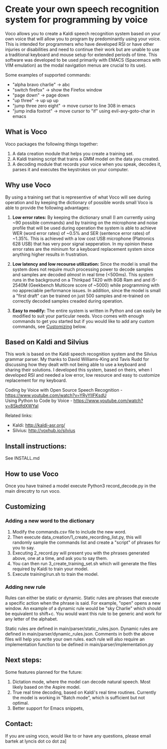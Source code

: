 # Create your own speech recognition system for programming by voice

Voco allows you to create a Kaldi speech recognition system based on your own voice that will allow you to program by predominantly using your voice. This is intended for programmers who have developed RSI or have other injuries or disabilities and need to continue their work but are unable to use a traditional keyboard and mouse setup for extended periods of time. This software was developed to be used primarily with EMACS (Spacemacs with VIM emulation) as the modal navigation menus are crucial to its use).

Some examples of supported commands:
- "alpha bravo charlie" -> abc
- "switch firefox" -> show the Firefox window 
- "page down" -> page down
- "up three" -> up up up
- "jump three zero eight" -> move cursor to line 308 in emacs
- "jump india foxtrot" -> move cursor to "if" using evil-avy-goto-char in emacs 

## What is Voco

Voco packages the following things together:
1. A data creation module that helps you create a training set.
2. A Kaldi training script that trains a GMM model on the data you created.
3. A decoding module that records your voice when you speak, decodes it, parses it and executes the keystrokes on your computer.

## Why use Voco

By using a training set that is representive of what Voco will see during operation and by keeping the dictionary of possible words small Voco is able to provide the following advantages:

1. **Low error rates:**
By keeping the dictionary small (I am currently using ~90 possible commands) and by training on the microphone and noise profile that will be used during operation the system is able to achieve WER (word error rates) of ~0.5% and SER (sentence error rates) of ~1.35%. This is achieved with a low cost USB microphone (Platronics 628 USB) that has very poor signal sepperation. In my opinion these error rates are the mininum for a keyboard replacement system since anything higher results in frustration.

2. **Low latency and low recourse utilization:**
Since the model is small the system does not require much processing power to decode samples and samples are decoded *almost* in real time (<500ms). This system runs in the background on a Thinkpad T420 with 8GB Ram and and i5-2540M (Geekbench Multicore score of ~5000) while programming with no appreciable performance issues. In addition, since the model is small a "first draft" can be trained on just 500 samples and re-trained on correctly decoded samples creaded during operation. 

3. **Easy to modify:**
The entire system is written in Python and can easily be modified to suit your particular needs. Voco comes with enough commands to get you started but if you would like to add any custom commands, see [Customizing](#customizing) below.


## Based on Kaldi and Silvius
This work is based on the Kaldi speech recognition system and the Silvius grammar parser. My thanks to David Williams-King and Tavis Rudd for discussing how they dealt with not being able to use a keyboard and sharing their solutions. I developed this system, based on theirs, when I developed RSI and needed a low error, low resource and easy to customize replacement for my keyboard.


Coding by Voice with Open Source Speech Recognition - https://www.youtube.com/watch?v=YRyYIIFKsdU  
Using Python to Code by Voice - https://www.youtube.com/watch?v=8SkdfdXWYaI  

Related links:
- Kaldi: http://kaldi-asr.org/
- Silvius: http://voxhub.io/silvius


## Install instructions:

See INSTALL.md

## How to use Voco

Once you have trained a model execute Python3 record_decode.py in the main direcotry to run voco.


## Customizing

### Adding a new word to the dictionary

1. Modify the commands.csv file to include the new word. 
2. Then execute data_creation/1_create_recording_list.py, this will randomly sample the commands list and create a "script" of phrases for you to say.
3. Executing 2_record.py will present you with the phrases generated above, one at a time, and ask you to say them.
4. You can then run 3_create_training_set.sh which will generate the files required by Kaldi to train your model.
5. Execute training/run.sh to train the model.

### Adding new rule 

Rules can either be static or dynamic. Static rules are phrases that execute a specific action when the phrase is said. For example, "open" opens a new window.
An example of a dynamic rule would be "sky Charlie" which should be equivalent to shift+c. You would want this rule to be generic and work for any letter of the alphabet. 

Static rules are defined in main/parser/static_rules.json.
Dynamic rules are defined in main/parser/dynamic_rules.json.
Comments in both the above files will help you write your own rules. each rule will also require an implementation function to be defined in main/parser/implementation.py

## Next steps:

Some features planned for the future:
1. Dictation mode, where the model can decode natural speech. Most likely based on the Aspire model.
2. True real time decoding, based on Kaldi's real time routines. Currently the model is working in "Batch mode", which is sufficient but not optimal.
3. Better support for Emacs snippets,

## Contact:
If you are using voco, would like to or have any questions, please email bartek at lyncis dot co dot za]
